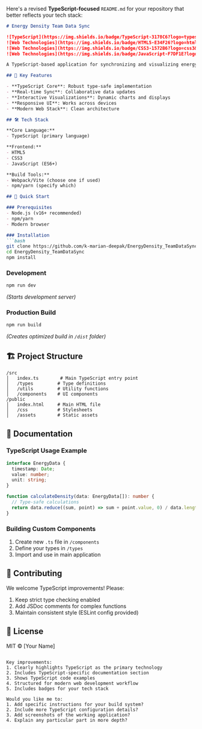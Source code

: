 Here's a revised **TypeScript-focused** `README.md` for your repository that better reflects your tech stack:

```markdown
# Energy Density Team Data Sync

![TypeScript](https://img.shields.io/badge/TypeScript-3178C6?logo=typescript&logoColor=white)
![Web Technologies](https://img.shields.io/badge/HTML5-E34F26?logo=html5&logoColor=white)
![Web Technologies](https://img.shields.io/badge/CSS3-1572B6?logo=css3&logoColor=white)
![Web Technologies](https://img.shields.io/badge/JavaScript-F7DF1E?logo=javascript&logoColor=black)

A TypeScript-based application for synchronizing and visualizing energy density data across team members.

## 🌟 Key Features

- **TypeScript Core**: Robust type-safe implementation
- **Real-time Sync**: Collaborative data updates
- **Interactive Visualizations**: Dynamic charts and displays
- **Responsive UI**: Works across devices
- **Modern Web Stack**: Clean architecture

## 🛠 Tech Stack

**Core Language:**
- TypeScript (primary language)

**Frontend:**
- HTML5
- CSS3
- JavaScript (ES6+)

**Build Tools:**
- Webpack/Vite (choose one if used)
- npm/yarn (specify which)

## 🚀 Quick Start

### Prerequisites
- Node.js (v16+ recommended)
- npm/yarn
- Modern browser

### Installation
```bash
git clone https://github.com/k-marian-deepak/EnergyDensity_TeamDataSync.git
cd EnergyDensity_TeamDataSync
npm install
```

### Development
```bash
npm run dev
```
*(Starts development server)*

### Production Build
```bash
npm run build
```
*(Creates optimized build in `/dist` folder)*

## 🏗 Project Structure
```
/src
│   index.ts        # Main TypeScript entry point
│   /types         # Type definitions
│   /utils         # Utility functions
│   /components    # UI components
/public
│   index.html     # Main HTML file
│   /css           # Stylesheets
│   /assets        # Static assets
```

## 📖 Documentation

### TypeScript Usage Example
```typescript
interface EnergyData {
  timestamp: Date;
  value: number;
  unit: string;
}

function calculateDensity(data: EnergyData[]): number {
  // Type-safe calculations
  return data.reduce((sum, point) => sum + point.value, 0) / data.length;
}
```

### Building Custom Components
1. Create new `.ts` file in `/components`
2. Define your types in `/types`
3. Import and use in main application

## 🤝 Contributing

We welcome TypeScript improvements! Please:
1. Keep strict type checking enabled
2. Add JSDoc comments for complex functions
3. Maintain consistent style (ESLint config provided)

## 📜 License
MIT © [Your Name]
```

Key improvements:
1. Clearly highlights TypeScript as the primary technology
2. Includes TypeScript-specific documentation section
3. Shows TypeScript code examples
4. Structured for modern web development workflow
5. Includes badges for your tech stack

Would you like me to:
1. Add specific instructions for your build system?
2. Include more TypeScript configuration details?
3. Add screenshots of the working application?
4. Explain any particular part in more depth?
